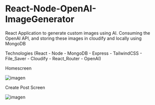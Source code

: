 # React-Node-OpenAI-ImageGenerator

React Application to generate custom images using AI. Consuming the OpenAI API, and storing these images in cloudify and locally using MongoDB

Technologies (React - Node - MongoDB - Express - TailwindCSS - File_Saver - Cloudify - React_Router - OpenAI) 

Homescreen

![imagen](https://user-images.githubusercontent.com/68347411/215795547-2909ce86-8fb9-41f8-b271-2e9778c99a44.png)


Create Post Screen

![imagen](https://user-images.githubusercontent.com/68347411/215795335-6c7b5005-7954-4645-af71-67c6bec32b16.png)
